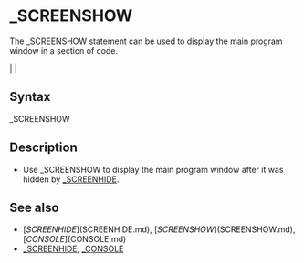 # _SCREENSHOW

The _SCREENSHOW statement can be used to display the main program window in a section of code.

  

|  |

## Syntax

_SCREENSHOW
  

## Description

* Use _SCREENSHOW to display the main program window after it was hidden by [_SCREENHIDE](_SCREENHIDE.md).

  

## See also

* [$SCREENHIDE]($SCREENHIDE.md), [$SCREENSHOW]($SCREENSHOW.md), [$CONSOLE]($CONSOLE.md)
* [_SCREENHIDE](_SCREENHIDE.md), [_CONSOLE](_CONSOLE.md)

  

